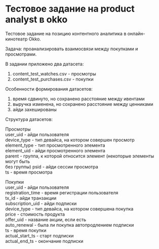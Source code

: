 # Тестовое задание на product analyst в okko

Тестовое задание на позицию контентного аналитика в онлайн-кинотеатр
Okko.

Задача: проанализировать взаимосвязи между покупками и просмотрами.

В задании приложено два датасета:
1) content_test_watches.csv - просмотры
2) content_test_purchases.csv - покупки

Особенности формирования датасетов:
1) время сдвинуто, но сохранено расстояние между ивентами
2) выручка изменена, но сохранено расстояние между ценниками
3) айди захешированы

Структура датасетов:

Просмотры  
user_uid - айди пользователя  
device_type - тип девайса, на котором совершен просмотр  
element_type - тип просмотренного элемента  
element_uid - айди просмотренного элемента  
parent - группа, к которой относится элемент (некоторые элементы могут быть  
без группы)
psid - айди сессии просмотра  
ts - время просмотра  

Покупки  
user_uid - айди пользователя  
registration_time - время регистрации пользователя  
tx_id - айди транзакции  
subscription_uid - айди подписки  
device_type - тип девайса, на котором совершена покупка  
price - стоимость продукта  
offer_uid - название акции, если есть  
auto_renewal - была ли покупка автопродлением подписки  
ts - время покупки  
actual_start_ts - старт подписки  
actual_end_ts - окончание подписки  
